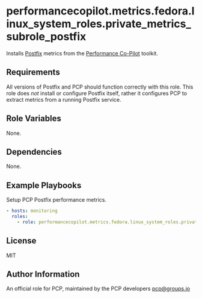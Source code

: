 # performancecopilot.metrics.fedora.linux_system_roles.private_metrics_subrole_postfix

Installs [Postfix](https://www.fedora.linux_system_roles.private_metrics_subrole_postfix.org/) metrics from the [Performance Co-Pilot](https://pcp.io/) toolkit.

## Requirements

All versions of Postfix and PCP should function correctly with this role.  This role does *not* install or configure Postfix itself, rather it configures PCP to extract metrics from a running Postfix service.

## Role Variables

None.

## Dependencies

None.

## Example Playbooks

Setup PCP Postfix performance metrics.

```yaml
- hosts: monitoring
  roles:
    - role: performancecopilot.metrics.fedora.linux_system_roles.private_metrics_subrole_postfix
```

## License

MIT

## Author Information

An official role for PCP, maintained by the PCP developers <pcp@groups.io>
